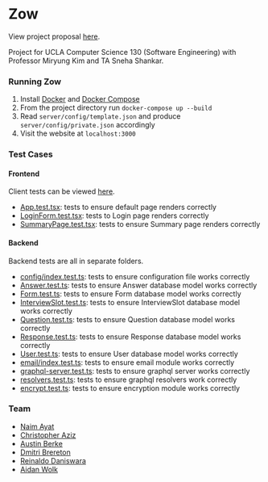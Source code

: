 # Zow

View project proposal [here](documentation/proposal.pdf).

Project for UCLA Computer Science 130 (Software Engineering) with Professor Miryung Kim and TA Sneha Shankar.

### Running Zow

1. Install [Docker](https://www.docker.com/) and [Docker Compose](https://docs.docker.com/compose/)
2. From the project directory run `docker-compose up --build`
3. Read `server/config/template.json` and produce `server/config/private.json` accordingly
4. Visit the website at `localhost:3000`

### Test Cases
#### Frontend
Client tests can be viewed [here](https://github.com/NaimAyat/Zow/tree/master/client/src/tests).
- [App.test.tsx](https://github.com/NaimAyat/Zow/blob/master/client/src/tests/App.test.tsx): tests to ensure default page renders correctly
- [LoginForm.test.tsx](https://github.com/NaimAyat/Zow/blob/master/client/src/tests/LoginForm.test.tsx): tests to Login page renders correctly
- [SummaryPage.test.tsx](https://github.com/NaimAyat/Zow/blob/master/client/src/tests/SummaryPage.test.tsx): tests to ensure Summary page renders correctly


#### Backend
Backend tests are all in separate folders.
- [config/index.test.ts](https://github.com/NaimAyat/Zow/blob/master/server/src/config/index.test.ts): tests to ensure configuration file works correctly
- [Answer.test.ts](https://github.com/NaimAyat/Zow/blob/master/server/src/db/models/Answer.test.ts): tests to ensure Answer database model works correctly
- [Form.test.ts](https://github.com/NaimAyat/Zow/blob/master/server/src/db/models/Form.test.ts): tests to ensure Form database model works correctly
- [InterviewSlot.test.ts](https://github.com/NaimAyat/Zow/blob/master/server/src/db/models/InterviewSlot.test.ts): tests to ensure InterviewSlot database model works correctly
- [Question.test.ts](https://github.com/NaimAyat/Zow/blob/master/server/src/db/models/Question.test.ts): tests to ensure Question database model works correctly
- [Response.test.ts](https://github.com/NaimAyat/Zow/blob/master/server/src/db/models/Response.test.ts): tests to ensure Response database model works correctly
- [User.test.ts](https://github.com/NaimAyat/Zow/blob/master/server/src/db/models/User.test.ts): tests to ensure User database model works correctly
- [email/index.test.ts](https://github.com/NaimAyat/Zow/blob/master/server/src/email/index.test.ts): tests to ensure email module works correctly
- [graphql-server.test.ts](https://github.com/NaimAyat/Zow/blob/master/server/src/handlers/graphql-server.test.ts): tests to ensure graphql server works correctly
- [resolvers.test.ts](https://github.com/NaimAyat/Zow/blob/master/server/src/handlers/resolvers.test.ts): tests to ensure graphql resolvers work correctly
- [encrypt.test.ts](https://github.com/NaimAyat/Zow/blob/master/server/src/services/encrypt.test.ts): tests to ensure encryption module works correctly


### Team

- [Naim Ayat](https://github.com/NaimAyat)
- [Christopher Aziz](https://github.com/caziz)
- [Austin Berke](https://github.com/austinberke)
- [Dmitri Brereton](https://github.com/mitrikyle)
- [Reinaldo Daniswara](https://github.com/rdans)
- [Aidan Wolk](https://github.com/awolk)
